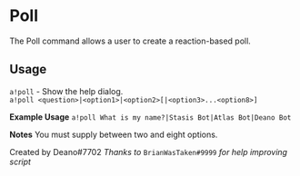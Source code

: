 # Poll

The Poll command allows a user to create a reaction-based poll.

## Usage
`a!poll` - Show the help dialog.  
`a!poll <question>|<option1>|<option2>[|<option3>...<option8>]`

**Example Usage**
`a!poll What is my name?|Stasis Bot|Atlas Bot|Deano Bot`

**Notes**
You must supply between two and eight options.

Created by Deano#7702
*Thanks to* `BrianWasTaken#9999` *for help improving script*
